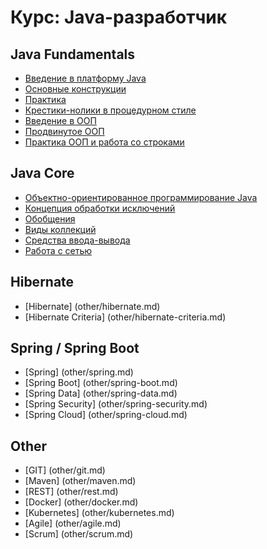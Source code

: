 # Курс: Java-разработчик

## Java Fundamentals

+ [Введение в платформу Java](1-java-fundamentals/lvl1/1-java-fundamentals-level-1.md)
+ [Основные конструкции](1-java-fundamentals/lvl2/1-java-fundamentals-level-2.md)
+ [Практика](1-java-fundamentals/lvl3/1-java-fundamentals-level-3.md)
+ [Крестики-нолики в процедурном стиле](1-java-fundamentals/lvl4/1-java-fundamentals-level-4.md)
+ [Введение в ООП](1-java-fundamentals/lvl5/1-java-fundamentals-level-5.md)
+ [Продвинутое ООП](1-java-fundamentals/lvl6/1-java-fundamentals-level-6.md)
+ [Практика ООП и работа со строками](1-java-fundamentals/lvl7/1-java-fundamentals-level-7.md)

## Java Core

+ [Объектно-ориентированное программирование Java](2-java-core/lvl1/2-java-core-level-1.md)
+ [Концепция обработки исключений](2-java-core/lvl2/2-java-core-level-2.md)
+ [Обобщения](2-java-core/lvl3/2-java-core-level-3.md)
+ [Виды коллекций](2-java-core/lvl4/2-java-core-level-4.md)
+ [Средства ввода-вывода](2-java-core/lvl5/2-java-core-level-5.md)
+ [Работа с сетью](2-java-core/lvl6/2-java-core-level-6.md)

## Hibernate

+ [Hibernate] (other/hibernate.md)
+ [Hibernate Criteria] (other/hibernate-criteria.md)

## Spring / Spring Boot

+ [Spring] (other/spring.md)
+ [Spring Boot] (other/spring-boot.md)
+ [Spring Data] (other/spring-data.md)
+ [Spring Security] (other/spring-security.md)
+ [Spring Cloud] (other/spring-cloud.md)

## Other

+ [GIT] (other/git.md)
+ [Maven] (other/maven.md)
+ [REST] (other/rest.md)
+ [Docker] (other/docker.md)
+ [Kubernetes] (other/kubernetes.md)
+ [Agile] (other/agile.md)
+ [Scrum] (other/scrum.md)
